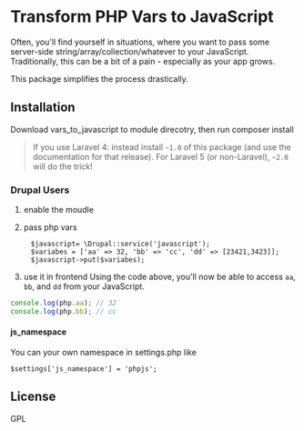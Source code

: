 # Transform PHP Vars to JavaScript

Often, you'll find yourself in situations, where you want to pass some server-side string/array/collection/whatever
to your JavaScript. Traditionally, this can be a bit of a pain - especially as your app grows.

This package simplifies the process drastically.

## Installation

Download vars_to_javascript to module direcotry, then run composer install

> If you use Laravel 4: instead install `~1.0` of this package (and use the documentation for that release). For Laravel 5 (or non-Laravel), `~2.0` will do the trick!

### Drupal Users

1. enable the moudle

2. pass php vars

```
     $javascript= \Drupal::service('javascript');
     $variabes = ['aa' => 32, 'bb' => 'cc', 'dd' => [23421,3423]];
     $javascript->put($variabes);
```     
3. use it in frontend
Using the code above, you'll now be able to access `aa`, `bb`, and `dd` from your JavaScript.

```js
console.log(php.aa); // 32
console.log(php.bb); // cc
```
#### js_namespace
You can your own namespace in settings.php
like
```
$settings['js_namespace'] = 'phpjs';
```

## License
GPL
